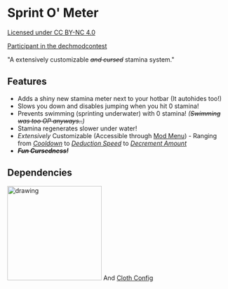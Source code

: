 
# Sprint O' Meter

[Licensed under CC BY-NC 4.0](https://github.com/PaperScorpio/sprint-o-meter/blob/1.18.1/LICENSE)

[Participant in the dechmodcontest](https://www.dechmodcontest.com)


"A extensively customizable *~~and cursed~~* stamina system."
## Features

 - Adds a shiny new stamina meter next to your hotbar (It autohides too!)
 - Slows you down and disables jumping when you hit 0 stamina!
 - Prevents swimming (sprinting underwater) with 0 stamina! *(~~Swimming was too OP anyways..~~)*
 - Stamina regenerates slower under water!
 - *Extensively* Customizable (Accessible through [Mod Menu](https://modrinth.com/mod/modmenu)) - Ranging from <u>*Cooldown*</u> to <u>*Deduction Speed*</u> to <u>*Decrement Amount*</u>
 - ***~~Fun Cursedness!~~***



## Dependencies
<a href="https://modrinth.com/mod/fabric-api"><img src="https://camo.githubusercontent.com/9296b230044bb4ef07851ff9baa2d04aeb210baee3467abafff1380fa081f08b/68747470733a2f2f692e696d6775722e636f6d2f4f6c31546366382e706e67" alt="drawing" width="215"/></a>
     And [Cloth Config](https://www.curseforge.com/minecraft/mc-mods/cloth-config)
 ##
